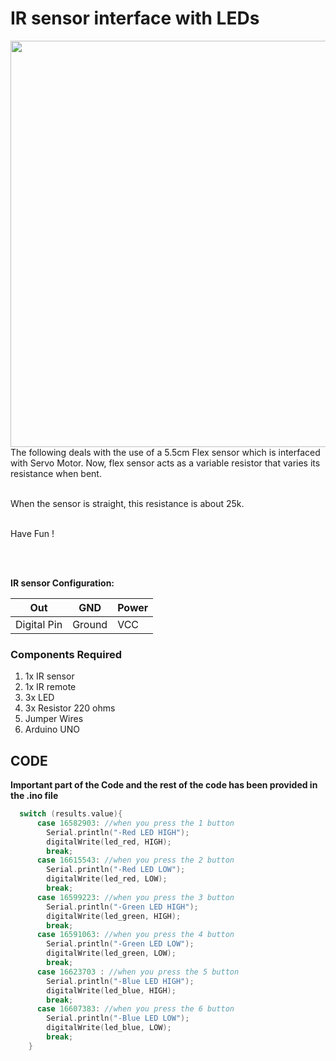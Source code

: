 <h1>IR sensor interface with LEDs</h1>

<div>
    <img width=650 align=right src="https://github.com/Curovearth/Dive-into-Electronics/blob/main/Basics%202/13-Flex%20Sensor%20with%20Servo/flex%20sensor.gif">
    <p>The following deals with the use of a 5.5cm Flex sensor which is interfaced with Servo Motor. Now, flex sensor acts as a variable resistor that varies its resistance when bent.</p><br>When the sensor is straight, this resistance is about 25k.<br><br>
    <p>Have Fun !</p>
</div>  <br><br>     
 
<b>IR sensor Configuration: </b>

| Out | GND | Power | 
| --- | --- | --- |
| Digital Pin | Ground | VCC | 

<div>
  <h3>Components Required</h3>
  <ol>
    <li>1x IR sensor</li>
    <li>1x IR remote</li>
    <li>3x LED</li>
    <li>3x Resistor 220 ohms</li>
    <li>Jumper Wires</li>
    <li>Arduino UNO</li>
  </ol>
    
</div>


  
## CODE

<b>Important part of the Code and the rest of the code has been provided in the .ino file</b>

```C++
  switch (results.value){
      case 16582903: //when you press the 1 button
      	Serial.println("-Red LED HIGH");
        digitalWrite(led_red, HIGH);
        break;    
      case 16615543: //when you press the 2 button
        Serial.println("-Red LED LOW");
        digitalWrite(led_red, LOW);    
        break;
      case 16599223: //when you press the 3 button
      	Serial.println("-Green LED HIGH");
        digitalWrite(led_green, HIGH);
        break;            
      case 16591063: //when you press the 4 button
      	Serial.println("-Green LED LOW");
        digitalWrite(led_green, LOW);
        break;        
      case 16623703 : //when you press the 5 button
      	Serial.println("-Blue LED HIGH");
        digitalWrite(led_blue, HIGH);
        break;        
      case 16607383: //when you press the 6 button
      	Serial.println("-Blue LED LOW");
        digitalWrite(led_blue, LOW);
        break;
    }
```
